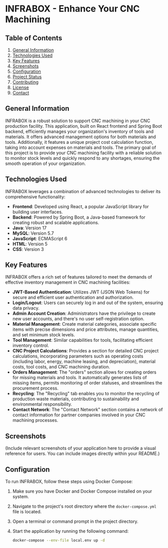 # INFRABOX - Enhance Your CNC Machining

## Table of Contents

1. [General Information](#general-information)
2. [Technologies Used](#technologies-used)
3. [Key Features](#key-features)
4. [Screenshots](#screenshots)
5. [Configuration](#configuration)
6. [Project Status](#project-status)
7. [Contributing](#contributing)
8. [License](#license)
9. [Contact](#contact)

## General Information

INFRABOX is a robust solution to support CNC machining in your CNC production facility. This application, built on React frontend and Spring Boot backend, efficiently manages your organization's inventory of tools and materials. It offers advanced management options for both materials and tools. Additionally, it features a unique project cost calculation function, taking into account expenses on materials and tools. The primary goal of this project is to provide your CNC machining facility with a reliable solution to monitor stock levels and quickly respond to any shortages, ensuring the smooth operation of your organization.

## Technologies Used

INFRABOX leverages a combination of advanced technologies to deliver its comprehensive functionality:

- **Frontend**: Developed using React, a popular JavaScript library for building user interfaces.
- **Backend**: Powered by Spring Boot, a Java-based framework for creating robust and scalable applications.
- **Java**: Version 17
- **MySQL**: Version 5.7
- **JavaScript**: ECMAScript 6
- **HTML**: Version 5
- **CSS**: Version 3

## Key Features

INFRABOX offers a rich set of features tailored to meet the demands of effective inventory management in CNC machining facilities:

- **JWT-Based Authentication**: Utilizes JWT (JSON Web Tokens) for secure and efficient user authentication and authorization.
- **Login/Logout**: Users can securely log in and out of the system, ensuring data privacy.
- **Admin Account Creation**: Administrators have the privilege to create new user accounts, and there's no user self-registration option.
- **Material Management**: Create material categories, associate specific items with precise dimensions and price attributes, manage quantities, and set minimum stock levels.
- **Tool Management**: Similar capabilities for tools, facilitating efficient inventory control.
- **CNC Project Calculations**: Provides a section for detailed CNC project calculations, incorporating parameters such as operating costs (including labor, energy, machine leasing, and depreciation), material costs, tool costs, and CNC machining duration.
- **Orders Management**: The "orders" section allows for creating orders for missing materials and tools. It automatically generates lists of missing items, permits monitoring of order statuses, and streamlines the procurement process.
- **Recycling**: The "Recycling" tab enables you to monitor the recycling of production waste materials, contributing to sustainability and environmental responsibility.
- **Contact Network**: The "Contact Network" section contains a network of contact information for partner companies involved in your CNC machining processes.

## Screenshots

(Include relevant screenshots of your application here to provide a visual reference for users. You can include images directly within your README.)

## Configuration

To run INFRABOX, follow these steps using Docker Compose:

1. Make sure you have Docker and Docker Compose installed on your system.
2. Navigate to the project's root directory where the `docker-compose.yml` file is located.
3. Open a terminal or command prompt in the project directory.
4. Start the application by running the following command:

   ```sh
   docker-compose --env-file local.env up -d
   ```
